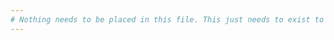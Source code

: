 ```yaml
---
# Nothing needs to be placed in this file. This just needs to exist to index all projects with Hugo.
---
```

